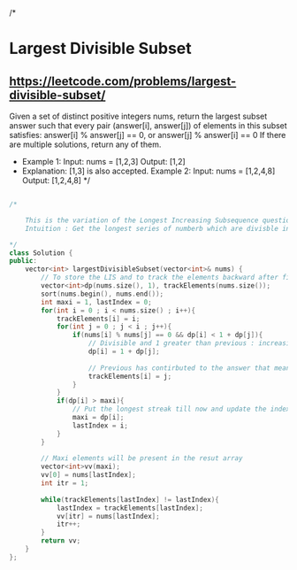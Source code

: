 /*
# Largest Divisible Subset
## https://leetcode.com/problems/largest-divisible-subset/

Given a set of distinct positive integers nums, return the largest subset answer such that every pair (answer[i], answer[j]) of elements in this subset satisfies:
    answer[i] % answer[j] == 0, or
    answer[j] % answer[i] == 0
If there are multiple solutions, return any of them.
- Example 1:
Input: nums = [1,2,3]
Output: [1,2]
- Explanation: [1,3] is also accepted.
Example 2:
Input: nums = [1,2,4,8]
Output: [1,2,4,8]
*/


```cpp

/*

    This is the variation of the Longest Increasing Subsequence question
    Intuition : Get the longest series of numberb which are divisble in themselves, also the question is asking about the subset so we can think of sorting than applying LIS for checking the increasing order as well as we can check for divisiblity

*/
class Solution {
public:
    vector<int> largestDivisibleSubset(vector<int>& nums) {
        // To store the LIS and to track the elements backward after finding the series and the index of the last element
        vector<int>dp(nums.size(), 1), trackElements(nums.size());
        sort(nums.begin(), nums.end());
        int maxi = 1, lastIndex = 0;
        for(int i = 0 ; i < nums.size() ; i++){
            trackElements[i] = i;
            for(int j = 0 ; j < i ; j++){
                if(nums[i] % nums[j] == 0 && dp[i] < 1 + dp[j]){
                    // Divisible and 1 greater than previous : increasing 
                    dp[i] = 1 + dp[j];
                    
                    // Previous has contirbuted to the answer that means it must be present in the answer so add its index
                    trackElements[i] = j;
                }
            }
            if(dp[i] > maxi){
                // Put the longest streak till now and update the index upto which the maximum has occured
                maxi = dp[i];
                lastIndex = i;
            }
        }
        
        // Maxi elements will be present in the resut array
        vector<int>vv(maxi);
        vv[0] = nums[lastIndex];
        int itr = 1;
        
        while(trackElements[lastIndex] != lastIndex){
            lastIndex = trackElements[lastIndex];
            vv[itr] = nums[lastIndex];
            itr++;
        }
        return vv; 
    }
};
```